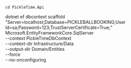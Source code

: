 `cd PickleTime.Api`

dotnet ef dbcontext scaffold \
"Server=localhost;Database=PICKLEBALLBOOKING;User Id=sa;Password=123;TrustServerCertificate=True;" \
Microsoft.EntityFrameworkCore.SqlServer \
--context PickleTimeDbContext \
--context-dir Infrastructure/Data \
--output-dir Domain/Entities \
--force \
--no-onconfiguring


